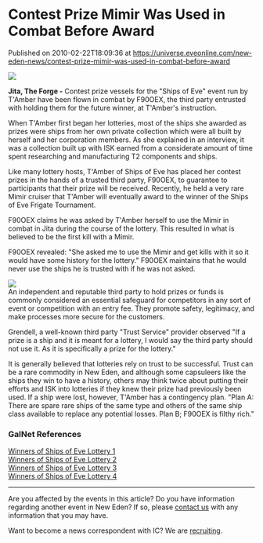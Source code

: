 # Contest Prize Mimir Was Used in Combat Before Award
Published on 2010-02-22T18:09:36 at https://universe.eveonline.com/new-eden-news/contest-prize-mimir-was-used-in-combat-before-award

![](http://www.eve-ic.net/media/assets/icarticlebanner.png)  
  
 **Jita, The Forge -** Contest prize vessels for the "Ships of Eve" event run by T'Amber have been flown in combat by F90OEX, the third party entrusted with holding them for the future winner, at T'Amber's instruction.   
  
When T'Amber first began her lotteries, most of the ships she awarded as prizes were ships from her own private collection which were all built by herself and her corporation members. As she explained in an interview, it was a collection built up with ISK earned from a considerate amount of time spent researching and manufacturing T2 components and ships.   
  
Like many lottery hosts, T'Amber of Ships of Eve has placed her contest prizes in the hands of a trusted third party, F90OEX, to guarantee to participants that their prize will be received. Recently, he held a very rare Mimir cruiser that T'Amber will eventually award to the winner of the Ships of Eve Frigate Tournament.  
  
F90OEX claims he was asked by T'Amber herself to use the Mimir in combat in Jita during the course of the lottery. This resulted in what is believed to be the first kill with a Mimir.  
  
F90OEX revealed: "She asked me to use the Mimir and get kills with it so it would have some history for the lottery." F90OEX maintains that he would never use the ships he is trusted with if he was not asked.   
  
![](http://www.eve-ic.net/media/articles/3669/mimir4imagethumb.png)  
An independent and reputable third party to hold prizes or funds is commonly considered an essential safeguard for competitors in any sort of event or competition with an entry fee. They promote safety, legitimacy, and make processes more secure for the customers.   
  
Grendell, a well-known third party "Trust Service" provider observed "If a prize is a ship and it is meant for a lottery, I would say the third party should not use it. As it is specifically a prize for the lottery."   
  
It is generally believed that lotteries rely on trust to be successful. Trust can be a rare commodity in New Eden, and although some capsuleers like the ships they win to have a history, others may think twice about putting their efforts and ISK into lotteries if they knew their prize had previously been used. If a ship were lost, however, T'Amber has a contingency plan. "Plan A: There are spare rare ships of the same type and others of the same ship class available to replace any potential losses. Plan B; F90OEX is filthy rich."

### GalNet References

[Winners of Ships of Eve Lottery 1](http://www.eveonline.com/ingameboard.asp?a=topic&threadID=1106610)   
[Winners of Ships of Eve Lottery 2](http://www.eveonline.com/ingameboard.asp?a=topic&threadID=1127200&page=1)  
[Winners of Ships of Eve Lottery 3](http://www.eveonline.com/ingameboard.asp?a=topic&threadID=1195089&page=1)  
[Winners of Ships of Eve Lottery 4](http://www.eveonline.com/ingameboard.asp?a=topic&threadID=1229485)

* * *

Are you affected by the events in this article? Do you have information regarding another event in New Eden? If so, please [contact us](http://myeve.eve-online.com/news.asp?a=submitrp) with any information that you may have.  
  
Want to become a news correspondent with IC? We are [recruiting](http://www.eveonline.com/isd.asp).
